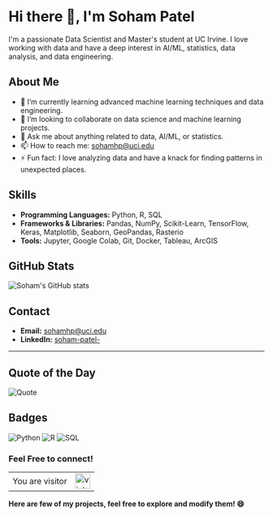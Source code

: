 # Hi there 👋, I'm Soham Patel

I'm a passionate Data Scientist and Master's student at UC Irvine. I love working with data and have a deep interest in AI/ML, statistics, data analysis, and data engineering. 

## About Me

- 🌱 I’m currently learning advanced machine learning techniques and data engineering.
- 👯 I’m looking to collaborate on data science and machine learning projects.
- 💬 Ask me about anything related to data, AI/ML, or statistics.
- 📫 How to reach me: [sohamhp@uci.edu](mailto:sohamhp@uci.edu)
- ⚡ Fun fact: I love analyzing data and have a knack for finding patterns in unexpected places.

## Skills
- **Programming Languages:** Python, R, SQL
- **Frameworks & Libraries:** Pandas, NumPy, Scikit-Learn, TensorFlow, Keras, Matplotlib, Seaborn, GeoPandas, Rasterio
- **Tools:** Jupyter, Google Colab, Git, Docker, Tableau, ArcGIS


## GitHub Stats
![Soham's GitHub stats](https://github-readme-stats.vercel.app/api?username=Sohampatel26&show_icons=true&theme=radical)

## Contact
- **Email:** [sohamhp@uci.edu](mailto:sohamhp@uci.edu)
- **LinkedIn:** [soham-patel-](https://www.linkedin.com/in/soham-patel-/)

---

## Quote of the Day
![Quote](https://quotes-github-readme.vercel.app/api?type=horizontal&theme=radical)


## Badges
![Python](https://img.shields.io/badge/Python-3776AB?style=for-the-badge&logo=python&logoColor=white)
![R](https://img.shields.io/badge/R-276DC3?style=for-the-badge&logo=r&logoColor=white)
![SQL](https://img.shields.io/badge/SQL-4479A1?style=for-the-badge&logo=postgresql&logoColor=white)

### Feel Free to connect!

<table align="center">
  <tr>
    <td>You are visitor</td>
    <td><img src="https://profile-counter.glitch.me/Sohampatel26/count.svg" alt="vistor count" height="30" /></td>
  </tr>
</table>

**Here are few of my projects, feel free to explore and modify them! 😄**
